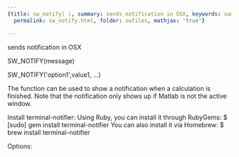 ```yaml
---
{title: sw_notify( ), summary: sends notification in OSX, keywords: sample, sidebar: sw_sidebar,
  permalink: sw_notify.html, folder: swfiles, mathjax: 'true'}

---
```

sends notification in OSX
 
SW_NOTIFY(message)
 
SW_NOTIFY('option1',value1, ...)
 
 
The function can be used to show a notification when a calculation is
finished. Note that the notification only shows up if Matlab is not
the active window.
 
Install terminal-notifier:
Using Ruby, you can install it through RubyGems:
$ [sudo] gem install terminal-notifier
You can also install it via Homebrew:
$ brew install terminal-notifier
 
Options:
 
